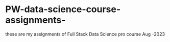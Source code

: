 # PW-data-science-course-assignments-
these are my assignments of Full Stack Data Science pro course Aug -2023
